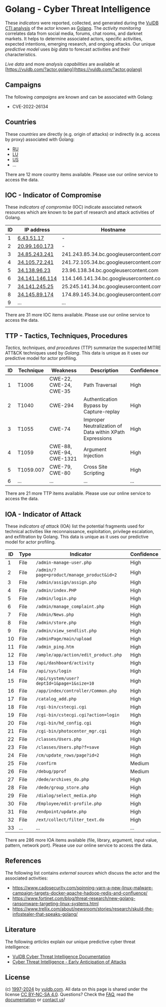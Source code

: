 # Golang - Cyber Threat Intelligence

These _indicators_ were reported, collected, and generated during the [VulDB CTI analysis](https://vuldb.com/?kb.cti) of the actor known as [Golang](https://vuldb.com/?actor.golang). The _activity monitoring_ correlates data from social media, forums, chat rooms, and darknet markets. It helps to determine associated actors, specific activities, expected intentions, emerging research, and ongoing attacks. Our unique _predictive model_ uses _big data_ to forecast activities and their characteristics.

_Live data_ and more _analysis capabilities_ are available at [https://vuldb.com/?actor.golang](https://vuldb.com/?actor.golang)

## Campaigns

The following _campaigns_ are known and can be associated with Golang:

* CVE-2022-26134

## Countries

These _countries_ are directly (e.g. origin of attacks) or indirectly (e.g. access by proxy) associated with Golang:

* [RU](https://vuldb.com/?country.ru)
* [LU](https://vuldb.com/?country.lu)
* [US](https://vuldb.com/?country.us)
* ...

There are 12 more country items available. Please use our online service to access the data.

## IOC - Indicator of Compromise

These _indicators of compromise_ (IOC) indicate associated network resources which are known to be part of research and attack activities of Golang.

ID | IP address | Hostname | Campaign | Confidence
-- | ---------- | -------- | -------- | ----------
1 | [6.43.51.17](https://vuldb.com/?ip.6.43.51.17) | - | - | High
2 | [20.99.160.173](https://vuldb.com/?ip.20.99.160.173) | - | - | High
3 | [34.85.243.241](https://vuldb.com/?ip.34.85.243.241) | 241.243.85.34.bc.googleusercontent.com | - | Medium
4 | [34.105.72.241](https://vuldb.com/?ip.34.105.72.241) | 241.72.105.34.bc.googleusercontent.com | - | Medium
5 | [34.138.96.23](https://vuldb.com/?ip.34.138.96.23) | 23.96.138.34.bc.googleusercontent.com | - | Medium
6 | [34.141.146.114](https://vuldb.com/?ip.34.141.146.114) | 114.146.141.34.bc.googleusercontent.com | - | Medium
7 | [34.141.245.25](https://vuldb.com/?ip.34.141.245.25) | 25.245.141.34.bc.googleusercontent.com | - | Medium
8 | [34.145.89.174](https://vuldb.com/?ip.34.145.89.174) | 174.89.145.34.bc.googleusercontent.com | - | Medium
9 | ... | ... | ... | ...

There are 31 more IOC items available. Please use our online service to access the data.

## TTP - Tactics, Techniques, Procedures

_Tactics, techniques, and procedures_ (TTP) summarize the suspected MITRE ATT&CK techniques used by _Golang_. This data is unique as it uses our predictive model for actor profiling.

ID | Technique | Weakness | Description | Confidence
-- | --------- | -------- | ----------- | ----------
1 | T1006 | CWE-22, CWE-24, CWE-35 | Path Traversal | High
2 | T1040 | CWE-294 | Authentication Bypass by Capture-replay | High
3 | T1055 | CWE-74 | Improper Neutralization of Data within XPath Expressions | High
4 | T1059 | CWE-88, CWE-94, CWE-1321 | Argument Injection | High
5 | T1059.007 | CWE-79, CWE-80 | Cross Site Scripting | High
6 | ... | ... | ... | ...

There are 21 more TTP items available. Please use our online service to access the data.

## IOA - Indicator of Attack

These _indicators of attack_ (IOA) list the potential fragments used for technical activities like reconnaissance, exploitation, privilege escalation, and exfiltration by Golang. This data is unique as it uses our predictive model for actor profiling.

ID | Type | Indicator | Confidence
-- | ---- | --------- | ----------
1 | File | `/admin-manage-user.php` | High
2 | File | `/admin/?page=product/manage_product&id=2` | High
3 | File | `/admin/assign/assign.php` | High
4 | File | `/admin/index.PHP` | High
5 | File | `/admin/login.php` | High
6 | File | `/admin/manage_complaint.php` | High
7 | File | `/Admin/News.php` | High
8 | File | `/admin/store.php` | High
9 | File | `/admin/view_sendlist.php` | High
10 | File | `/adminPage/main/upload` | High
11 | File | `/admin_ping.htm` | High
12 | File | `/ample/app/action/edit_product.php` | High
13 | File | `/api/dashboard/activity` | High
14 | File | `/api/sys/login` | High
15 | File | `/api/system/user?deptId=1&page=1&size=10` | High
16 | File | `/app/index/controller/Common.php` | High
17 | File | `/catalog_add.php` | High
18 | File | `/cgi-bin/cstecgi.cgi` | High
19 | File | `/cgi-bin/cstecgi.cgi?action=login` | High
20 | File | `/cgi-bin/hd_config.cgi` | High
21 | File | `/cgi-bin/photocenter_mgr.cgi` | High
22 | File | `/classes/Users.php` | High
23 | File | `/classes/Users.php?f=save` | High
24 | File | `/cm/update_rows/page?id=2` | High
25 | File | `/confirm` | Medium
26 | File | `/debug/pprof` | Medium
27 | File | `/dede/archives_do.php` | High
28 | File | `/dede/group_store.php` | High
29 | File | `/dialog/select_media.php` | High
30 | File | `/Employee/edit-profile.php` | High
31 | File | `/endpoint/update.php` | High
32 | File | `/ext/collect/filter_text.do` | High
33 | ... | ... | ...

There are 286 more IOA items available (file, library, argument, input value, pattern, network port). Please use our online service to access the data.

## References

The following list contains _external sources_ which discuss the actor and the associated activities:

* https://www.cadosecurity.com/spinning-yarn-a-new-linux-malware-campaign-targets-docker-apache-hadoop-redis-and-confluence/
* https://www.fortinet.com/blog/threat-research/new-golang-ransomware-targeting-linux-systems.html
* https://www.trellix.com/about/newsroom/stories/research/skuld-the-infostealer-that-speaks-golang/

## Literature

The following _articles_ explain our unique predictive cyber threat intelligence:

* [VulDB Cyber Threat Intelligence Documentation](https://vuldb.com/?kb.cti)
* [Cyber Threat Intelligence - Early Anticipation of Attacks](https://www.scip.ch/en/?labs.20201022)

## License

(c) [1997-2024](https://vuldb.com/?kb.changelog) by [vuldb.com](https://vuldb.com/?kb.about). All data on this page is shared under the license [CC BY-NC-SA 4.0](https://creativecommons.org/licenses/by-nc-sa/4.0/). Questions? Check the [FAQ](https://vuldb.com/?kb.faq), read the [documentation](https://vuldb.com/?kb) or [contact us](https://vuldb.com/?contact)!
